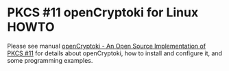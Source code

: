 # PKCS #11 openCryptoki for Linux HOWTO

Please see manual [openCryptoki - An Open Source Implementation of PKCS #11](https://www.ibm.com/docs/en/linux-on-systems?topic=support-opencryptoki-open-source-pkcs-11)
for details about openCryptoki, how to install and configure it, and some programming examples.